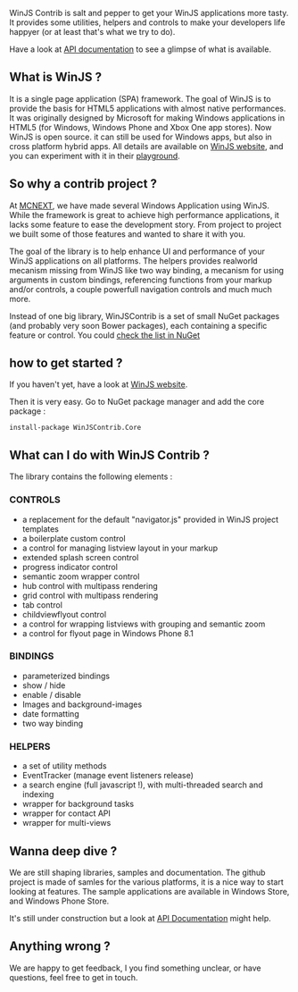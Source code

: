WinJS Contrib is salt and pepper to get your WinJS applications more tasty.
It provides some utilities, helpers and controls to make your developers life happyer (or at least that's what we try to do).

Have a look at [API documentation](http://gleborgne.github.io/winjscontrib/api/) to see a glimpse of what is available.

## What is WinJS ?
It is a single page application (SPA) framework. The goal of WinJS is to provide the basis for HTML5 applications with almost native performances. It was originally designed by Microsoft for making Windows applications in HTML5 (for Windows, Windows Phone and Xbox One app stores).
Now WinJS is open source. it can still be used for Windows apps, but also in cross platform hybrid apps. All details are available on [WinJS website](http://www.buildwinjs.com), and you can experiment with it in their [playground](http://try.buildwinjs.com).

## So why a contrib project ?
At [MCNEXT](http://www.mcnext.com), we have made several Windows Application using WinJS. While the framework is great to achieve high performance applications, it lacks some feature to ease the development story. From project to project we built some of those features and wanted to share it with you.

The goal of the library is to help enhance UI and performance of your WinJS applications on all platforms. The helpers provides realworld mecanism missing from WinJS like two way binding, a mecanism for using arguments in custom bindings, referencing functions from your markup and/or controls, a couple powerfull navigation controls and much much more.

Instead of one big library, WinJSContrib is a set of small NuGet packages (and probably very soon Bower packages), each containing a specific feature or control. You could [check the list in NuGet](http://www.nuget.org/packages?q=winjscontrib)

## how to get started ?
If you haven't yet, have a look at [WinJS website](http://www.buildwinjs.com).

Then it is very easy. Go to NuGet package manager and add the core package :
``` 
install-package WinJSContrib.Core
```

## What can I do with WinJS Contrib ?

The library contains the following elements :

### CONTROLS
+ a replacement for the default "navigator.js" provided in WinJS project templates 
+ a boilerplate custom control 
+ a control for managing listview layout in your markup 
+ extended splash screen control 
+ progress indicator control 
+ semantic zoom wrapper control 
+ hub control with multipass rendering 
+ grid control with multipass rendering 
+ tab control 
+ childviewflyout control 
+ a control for wrapping listviews with grouping and semantic zoom 
+ a control for flyout page in Windows Phone 8.1 

### BINDINGS
+ parameterized bindings 
+ show / hide 
+ enable / disable 
+ Images and background-images 
+ date formatting 
+ two way binding 

### HELPERS
+ a set of utility methods 
+ EventTracker (manage event listeners release) 
+ a search engine (full javascript !), with multi-threaded search and indexing 
+ wrapper for background tasks 
+ wrapper for contact API 
+ wrapper for multi-views 

## Wanna deep dive ?
We are still shaping libraries, samples and documentation. The github project is made of samles for the various platforms, it is a nice way to start looking at features. The sample applications are available in Windows Store, and Windows Phone Store.

It's still under construction but a look at [API Documentation](http://gleborgne.github.io/winjscontrib/api/index.html) might help.

## Anything wrong ?
We are happy to get feedback, I you find something unclear, or have questions, feel free to get in touch.